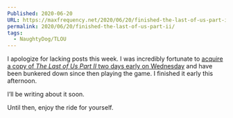 ```yaml
---
Published: 2020-06-20
URL: https://maxfrequency.net/2020/06/20/finished-the-last-of-us-part-ii/
permalink: 2020/06/20/finished-the-last-of-us-part-ii/
tags:
  - NaughtyDog/TLOU
---
```

I apologize for lacking posts this week. I was incredibly fortunate to [acquire a copy of *The Last of Us Part II* two days early on Wednesday](https://twitter.com/MaxRoberts143/status/1273379911252746241) and have been bunkered down since then playing the game. I finished it early this afternoon.

I’ll be writing about it soon.

Until then, enjoy the ride for yourself.